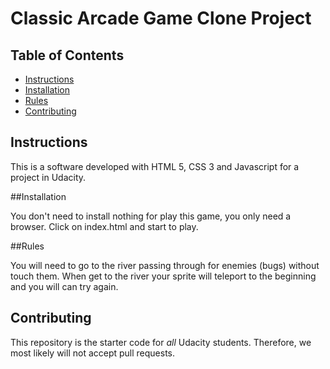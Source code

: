 # Classic Arcade Game Clone Project

## Table of Contents

* [Instructions](#instructions)
* [Installation](#installation)
* [Rules](#rules)
* [Contributing](#contributing)

## Instructions

This is a software developed with HTML 5, CSS 3 and Javascript for a project in Udacity.

##Installation

You don't need to install nothing for play this game, you only need a browser. Click on index.html and start to play.

##Rules

You will need to go to the river passing through for enemies (bugs) without touch them. When get to the river your sprite will teleport to the beginning and you will can try again.

## Contributing

This repository is the starter code for _all_ Udacity students. Therefore, we most likely will not accept pull requests.
